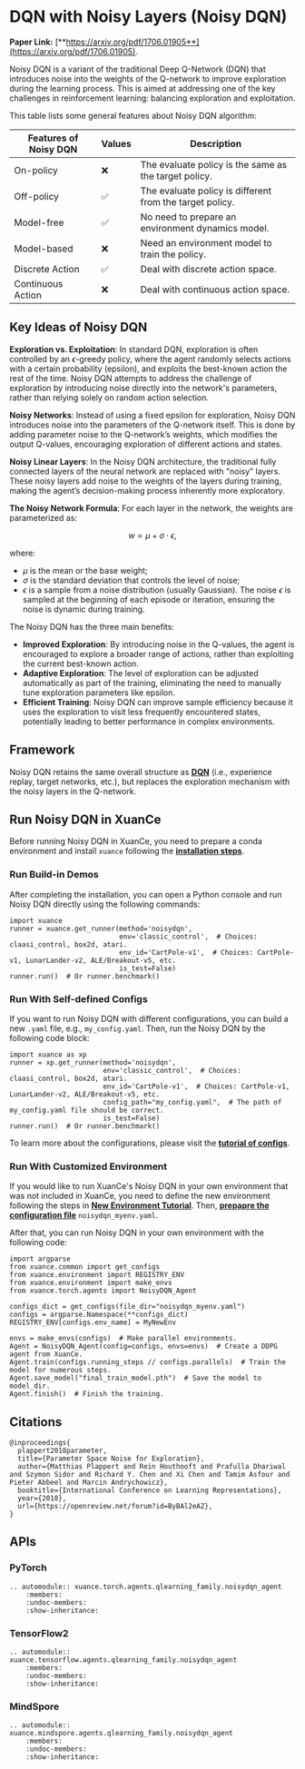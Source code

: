 # DQN with Noisy Layers (Noisy DQN)

**Paper Link:** [**https://arxiv.org/pdf/1706.01905**](https://arxiv.org/pdf/1706.01905).

Noisy DQN is a variant of the traditional Deep Q-Network (DQN) 
that introduces noise into the weights of the Q-network to improve exploration during the learning process. 
This is aimed at addressing one of the key challenges in reinforcement learning: balancing exploration and exploitation.

This table lists some general features about Noisy DQN algorithm:

| Features of Noisy DQN | Values | Description                                              |
|-----------------------|--------|----------------------------------------------------------|
| On-policy             | ❌      | The evaluate policy is the same as the target policy.    |
| Off-policy            | ✅      | The evaluate policy is different from the target policy. | 
| Model-free            | ✅      | No need to prepare an environment dynamics model.        | 
| Model-based           | ❌      | Need an environment model to train the policy.           | 
| Discrete Action       | ✅      | Deal with discrete action space.                         |   
| Continuous Action     | ❌      | Deal with continuous action space.                       |

## Key Ideas of Noisy DQN

**Exploration vs. Exploitation**: In standard DQN, exploration is often controlled by an $\epsilon$-greedy policy, 
where the agent randomly selects actions with a certain probability (epsilon), 
and exploits the best-known action the rest of the time. Noisy DQN attempts to address the challenge of exploration by introducing noise directly into the network's parameters, 
rather than relying solely on random action selection.

**Noisy Networks**: Instead of using a fixed epsilon for exploration, Noisy DQN introduces noise into the parameters of the Q-network itself. 
This is done by adding parameter noise to the Q-network’s weights, which modifies the output Q-values, 
encouraging exploration of different actions and states. 

**Noisy Linear Layers**: In the Noisy DQN architecture, the traditional fully connected layers of the neural network are replaced with "noisy" layers. 
These noisy layers add noise to the weights of the layers during training, making the agent’s decision-making process inherently more exploratory. 

**The Noisy Network Formula**: For each layer in the network, the weights are parameterized as:

$$
w = \mu + \sigma \cdot \epsilon,
$$

where:
- $\mu$ is the mean or the base weight;
- $\sigma$ is the standard deviation that controls the level of noise;
- $\epsilon$ is a sample from a noise distribution (usually Gaussian). 
The noise $\epsilon$ is sampled at the beginning of each episode or iteration, ensuring the noise is dynamic during training.

The Noisy DQN has the three main benefits:

- **Improved Exploration**: By introducing noise in the Q-values, the agent is encouraged to explore a broader range of actions, rather than exploiting the current best-known action.
- **Adaptive Exploration**: The level of exploration can be adjusted automatically as part of the training, eliminating the need to manually tune exploration parameters like epsilon.
- **Efficient Training**: Noisy DQN can improve sample efficiency because it uses the exploration to visit less frequently encountered states, potentially leading to better performance in complex environments.

## Framework

Noisy DQN retains the same overall structure as 
[**DQN**](dqn_agent.md#framework) 
(i.e., experience replay, target networks, etc.), 
but replaces the exploration mechanism with the noisy layers in the Q-network.

## Run Noisy DQN in XuanCe

Before running Noisy DQN in XuanCe, you need to prepare a conda environment and install ``xuance`` following 
the [**installation steps**](./../../../usage/installation.rst#install-via-pypi).

### Run Build-in Demos

After completing the installation, you can open a Python console and run Noisy DQN directly using the following commands:

```python3
import xuance
runner = xuance.get_runner(method='noisydqn',
                           env='classic_control',  # Choices: claasi_control, box2d, atari.
                           env_id='CartPole-v1',  # Choices: CartPole-v1, LunarLander-v2, ALE/Breakout-v5, etc.
                           is_test=False)
runner.run()  # Or runner.benchmark()
```

### Run With Self-defined Configs

If you want to run Noisy DQN with different configurations, you can build a new ``.yaml`` file, e.g., ``my_config.yaml``.
Then, run the Noisy DQN by the following code block:

```python3
import xuance as xp
runner = xp.get_runner(method='noisydqn',
                       env='classic_control',  # Choices: claasi_control, box2d, atari.
                       env_id='CartPole-v1',  # Choices: CartPole-v1, LunarLander-v2, ALE/Breakout-v5, etc.
                       config_path="my_config.yaml",  # The path of my_config.yaml file should be correct.
                       is_test=False)
runner.run()  # Or runner.benchmark()
```

To learn more about the configurations, please visit the 
[**tutorial of configs**](./../../configs/configuration_examples.rst).

### Run With Customized Environment

If you would like to run XuanCe's Noisy DQN in your own environment that was not included in XuanCe, 
you need to define the new environment following the steps in 
[**New Environment Tutorial**](./../../../usage/new_envs.rst).
Then, [**prepapre the configuration file**](./../../../usage/new_envs.rst#step-2-create-the-config-file-and-read-the-configurations) 
``noisydqn_myenv.yaml``.

After that, you can run Noisy DQN in your own environment with the following code:

```python3
import argparse
from xuance.common import get_configs
from xuance.environment import REGISTRY_ENV
from xuance.environment import make_envs
from xuance.torch.agents import NoisyDQN_Agent

configs_dict = get_configs(file_dir="noisydqn_myenv.yaml")
configs = argparse.Namespace(**configs_dict)
REGISTRY_ENV[configs.env_name] = MyNewEnv

envs = make_envs(configs)  # Make parallel environments.
Agent = NoisyDQN_Agent(config=configs, envs=envs)  # Create a DDPG agent from XuanCe.
Agent.train(configs.running_steps // configs.parallels)  # Train the model for numerous steps.
Agent.save_model("final_train_model.pth")  # Save the model to model_dir.
Agent.finish()  # Finish the training.
```

## Citations

```{code-block} bash
@inproceedings{
  plappert2018parameter,
  title={Parameter Space Noise for Exploration},
  author={Matthias Plappert and Rein Houthooft and Prafulla Dhariwal and Szymon Sidor and Richard Y. Chen and Xi Chen and Tamim Asfour and Pieter Abbeel and Marcin Andrychowicz},
  booktitle={International Conference on Learning Representations},
  year={2018},
  url={https://openreview.net/forum?id=ByBAl2eAZ},
}
```

## APIs

### PyTorch

```{eval-rst}
.. automodule:: xuance.torch.agents.qlearning_family.noisydqn_agent
    :members:
    :undoc-members:
    :show-inheritance:
```

### TensorFlow2

```{eval-rst}
.. automodule:: xuance.tensorflow.agents.qlearning_family.noisydqn_agent
    :members:
    :undoc-members:
    :show-inheritance:
```

### MindSpore

```{eval-rst}
.. automodule:: xuance.mindspore.agents.qlearning_family.noisydqn_agent
    :members:
    :undoc-members:
    :show-inheritance:
```
